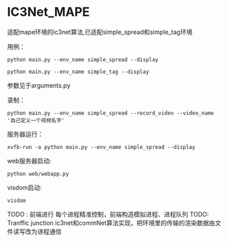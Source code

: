 # IC3Net_MAPE
 适配mape环境的ic3net算法,已适配simple_spread和simple_tag环境



用例：

```
python main.py --env_name simple_spread --display
```

```
python main.py --env_name simple_tag --display
```
参数见于arguments.py

录制：

```
python main.py --env_name simple_spread --record_video --video_name '自己定义一个视频名字'
```


服务器运行：
```
xvfb-run -a python main.py --env_name simple_spread --display
```
web服务器启动:
```
python web/webapp.py
```
visdom启动:
```
visdom
```
TODO : 前端进行 每个进程精准控制，前端构造模拟进程、进程队列
TODO: Tranffic junction ic3net和commNet算法实现，把环境里的传输的渲染数据由文件读写改为进程通信


